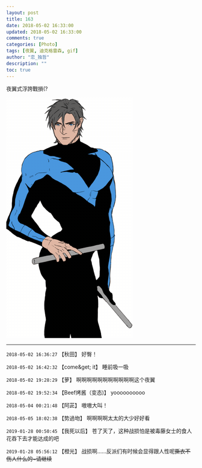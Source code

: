 ```yaml
---
layout: post
title: 163
date: 2018-05-02 16:33:00
updated: 2018-05-02 16:33:00
comments: true
categories: [Photo]
tags: [夜翼, 迪克格雷森, gif]
author: "恋_独哲"
description: ""
toc: true
---
```


<p>夜翼式浮誇戰損(?<br /></p>

![](https://raw.githubusercontent.com/alicewish/maple50821/master/img_YW5MWVN1NEpoZFZjM1greXIxNTlNbVlnck9pRENZQjU2elBxaDhHa3cyMDNDMlZKVktVbHdnPT0.gif)

---

`2018-05-02 16:36:27` 【秋田】 好臀！

`2018-05-02 16:42:32` 【come&get; it】 睡前吸一吸

`2018-05-02 19:28:29` 【萝】 啊啊啊啊啊啊啊啊啊啊啊这个夜翼

`2018-05-02 19:52:34` 【Beef烤酱（变态)】 yoooooooooo

`2018-05-04 00:21:48` 【阿茈】 嗷嗷大叫！

`2018-05-05 18:02:38` 【势過圽】 啊啊啊啊太太的大少好好看

`2019-01-28 00:50:45` 【我死以后】 苍了天了，这种战损怕是被毒藤女士的食人花吞下去才能达成的吧

`2019-01-28 05:56:12` 【橙光】 战损啊……反派们有时候会显得跟人性呢~~撕衣不伤人什么的~请继续~~
